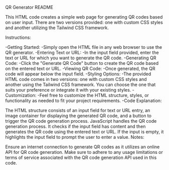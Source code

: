 QR Generator README

This HTML code creates a simple web page for generating QR codes based on user input. There are two versions provided: one with custom CSS styles and another utilizing the Tailwind CSS framework.

Instructions:

-Getting Started:
-Simply open the HTML file in any web browser to use the QR generator.
-Entering Text or URL:
-In the input field provided, enter the text or URL for which you want to generate the QR code.
-Generating QR Code:
-Click the "Generate QR Code" button to create the QR code based on the entered text or URL.
-Viewing QR Code:
-Once generated, the QR code will appear below the input field.
-Styling Options:
-The provided HTML code comes in two versions: one with custom CSS styles and another using the Tailwind CSS framework. You can choose the one that suits your preference or integrate it with your existing styles.
-Customization:
-Feel free to customize the HTML structure, styles, or functionality as needed to fit your project requirements.
-Code Explanation:

The HTML structure consists of an input field for text or URL entry, an image container for displaying the generated QR code, and a button to trigger the QR code generation process.
JavaScript handles the QR code generation process. It checks if the input field has content and then generates the QR code using the entered text or URL. If the input is empty, it highlights the input field to prompt the user to enter a value.
Notes:

Ensure an internet connection to generate QR codes as it utilizes an online API for QR code generation.
Make sure to adhere to any usage limitations or terms of service associated with the QR code generation API used in this code.
